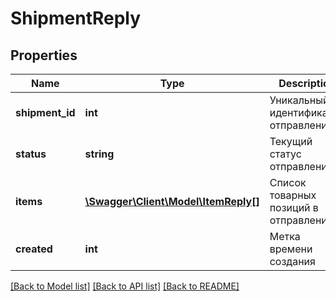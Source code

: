 # ShipmentReply

## Properties
Name | Type | Description | Notes
------------ | ------------- | ------------- | -------------
**shipment_id** | **int** | Уникальный идентификатор отправления | 
**status** | **string** | Текущий статус отправления | 
**items** | [**\Swagger\Client\Model\ItemReply[]**](ItemReply.md) | Список товарных позиций в отправлении | [optional] 
**created** | **int** | Метка времени создания | 

[[Back to Model list]](../../README.md#documentation-for-models) [[Back to API list]](../../README.md#documentation-for-api-endpoints) [[Back to README]](../../README.md)

